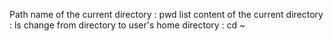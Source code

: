Path name of the current directory : pwd 
list content of the current directory : ls 
change from directory to user's home directory : cd ~

